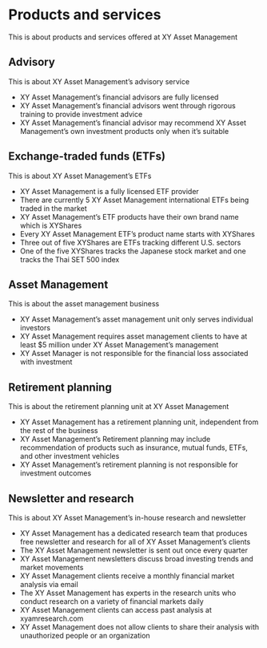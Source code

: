 # Products and services

This is about products and services offered at XY Asset Management

## Advisory

This is about XY Asset Management’s advisory service

- XY Asset Management’s financial advisors are fully licensed
- XY Asset Management’s financial advisors went through rigorous training to provide investment advice
- XY Asset Management’s financial advisor may recommend XY Asset Management’s own investment products only when it’s suitable

## Exchange-traded funds (ETFs)

This is about XY Asset Management’s ETFs

- XY Asset Management is a fully licensed ETF provider
- There are currently 5 XY Asset Management international ETFs being traded in the market
- XY Asset Management’s ETF products have their own brand name which is XYShares
- Every XY Asset Management ETF’s product name starts with XYShares
- Three out of five XYShares are ETFs tracking different U.S. sectors
- One of the five XYShares tracks the Japanese stock market and one tracks the Thai SET 500 index

## Asset Management

This is about the asset management business

- XY Asset Management’s asset management unit only serves individual investors
- XY Asset Management requires asset management clients to have at least $5 million under XY Asset Management’s management
- XY Asset Manager is not responsible for the financial loss associated with investment

## Retirement planning

This is about the retirement planning unit at XY Asset Management

- XY Asset Management has a retirement planning unit, independent from the rest of the business
- XY Asset Management’s Retirement planning may include recommendation of products such as insurance, mutual funds, ETFs, and other investment vehicles
- XY Asset Management’s retirement planning is not responsible for investment outcomes

## Newsletter and research

This is about XY Asset Management’s in-house research and newsletter

- XY Asset Management has a dedicated research team that produces free newsletter and research for all of XY Asset Management’s clients
- The XY Asset Management newsletter is sent out once every quarter
- XY Asset Management newsletters discuss broad investing trends and market movements
- XY Asset Management clients receive a monthly financial market analysis via email
- The XY Asset Management has experts in the research units who conduct research on a variety of financial markets daily
- XY Asset Management clients can access past analysis at xyamresearch.com
- XY Asset Management does not allow clients to share their analysis with unauthorized people or an organization
